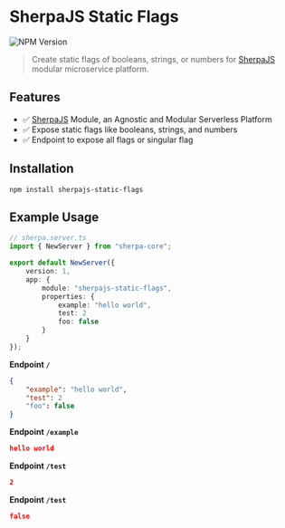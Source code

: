 # SherpaJS Static Flags
![NPM Version](https://img.shields.io/npm/v/sherpajs-static-flags)

> Create static flags of booleans, strings, or numbers for [SherpaJS](https://github.com/sellersindustry/SherpaJS) modular microservice platform.


## Features
- ✅ [SherpaJS](https://github.com/sellersindustry/SherpaJS) Module, an Agnostic and Modular Serverless Platform
- ✅ Expose static flags like booleans, strings, and numbers
- ✅ Endpoint to expose all flags or singular flag

## Installation
```
npm install sherpajs-static-flags
```

## Example Usage
```typescript
// sherpa.server.ts
import { NewServer } from "sherpa-core";

export default NewServer({
    version: 1,
    app: {
        module: "sherpajs-static-flags",
        properties: {
            example: "hello world",
            test: 2
            foo: false
        }
    }
});
```

**Endpoint `/`**
```json
{
    "example": "hello world",
    "test": 2
    "foo": false
}
```

**Endpoint `/example`**
```json
hello world
```

**Endpoint `/test`**
```json
2
```

**Endpoint `/test`**
```json
false
```